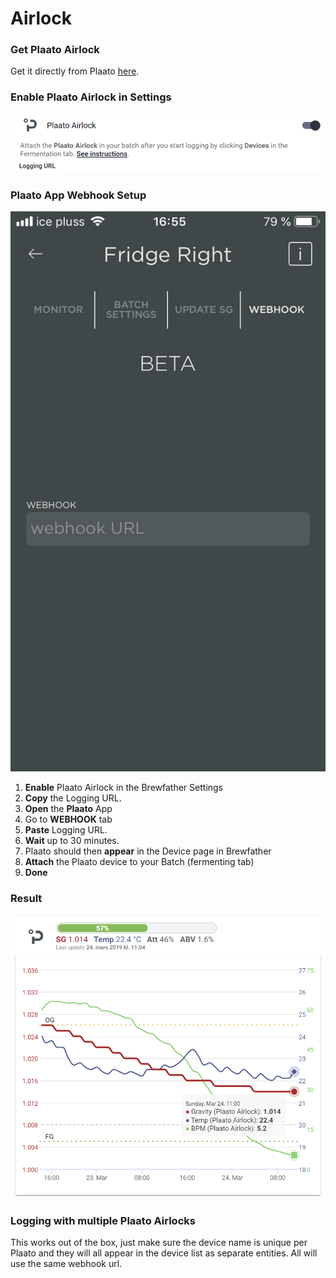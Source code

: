 # Airlock

### Get Plaato Airlock

Get it directly from Plaato [here](https://www.plaato.io/).

### Enable Plaato Airlock in Settings

![Enable Plaato Airlock in the Settings, copy the Logging URL.](../../.gitbook/assets/image%20%2894%29.png)

### **Plaato App Webhook Setup**

![Paste the Logging URL from Brewfather](../../.gitbook/assets/image%20%2839%29.png)

1. **Enable** Plaato Airlock in the Brewfather Settings
2. **Copy** the Logging URL.
3. **Open** the **Plaato** App
4. Go to **WEBHOOK** tab
5. **Paste** Logging URL.
6. **Wait** up to 30 minutes.
7. Plaato should then **appear** in the Device page in Brewfather
8. **Attach** the Plaato device to your Batch \(fermenting tab\)
9. **Done**

### Result

![](../../.gitbook/assets/image%20%2851%29.png)

### Logging with multiple Plaato Airlocks

This works out of the box, just make sure the device name is unique per Plaato and they will all appear in the device list as separate entities. All will use the same webhook url.

